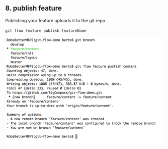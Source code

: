 ## 8. publish feature

Publishing your feature uploads it to the git repo

`git flow feature publish featureName`

![feature publish](/resources/images/feature-publish.png "feature publish")
